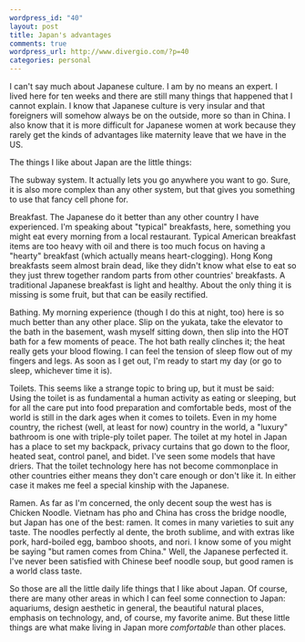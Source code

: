 ```yaml
--- 
wordpress_id: "40"
layout: post
title: Japan's advantages
comments: true
wordpress_url: http://www.divergio.com/?p=40
categories: personal
---
```

I can't say much about Japanese culture. I am by no means an expert.  I lived here for ten weeks and there are still many things that happened that I cannot explain. I know that Japanese culture is very insular and that foreigners will somehow always be on the outside, more so than in China. I also know that it is more difficult for Japanese women at work because they rarely get the kinds of advantages like maternity leave that we have in the US.

The things I like about Japan are the little things:

The subway system. It actually lets you go anywhere you want to go. Sure, it is also more complex than any other system, but that gives you something to use that fancy cell phone for.

Breakfast. The Japanese do it better than any other country I have experienced. I'm speaking about "typical" breakfasts, here, something you might eat every morning from a local restaurant. Typical American breakfast items are too heavy with oil and there is too much focus on having a "hearty" breakfast (which actually means heart-clogging).  Hong Kong breakfasts seem almost brain dead, like they didn't know what else to eat so they just threw together random parts from other countries' breakfasts. A traditional Japanese breakfast is light and healthy.  About the only thing it is missing is some fruit, but that can be easily rectified.

Bathing. My morning experience (though I do this at night, too) here is so much better than any other place. Slip on the yukata, take the elevator to the bath in the basement, wash myself sitting down, then slip into the HOT bath for a few moments of peace. The hot bath really clinches it; the heat really gets your blood flowing.  I can feel the tension of sleep flow out of my fingers and legs. As soon as I get out, I'm ready to start my day (or go to sleep, whichever time it is).

Toilets. This seems like a strange topic to bring up, but it must be said: Using the toilet is as fundamental a human activity as eating or sleeping, but for all the care put into food preparation and comfortable beds, most of the world is still in the dark ages when it comes to toilets. Even in my home country, the richest (well, at least for now) country in the world, a "luxury" bathroom is one with triple-ply toilet paper. The toilet at my hotel in Japan has a place to set my backpack, privacy curtains that go down to the floor, heated seat, control panel, and bidet. I've seen some models that have driers. That the toilet technology here has not become commonplace in other countries either means they don't care enough or don't like it. In either case it makes me feel a special kinship with the Japanese.

Ramen. As far as I'm concerned, the only decent soup the west has is Chicken Noodle. Vietnam has pho and China has cross the bridge noodle, but Japan has one of the best: ramen. It comes in many varieties to suit any taste. The noodles perfectly al dente, the broth sublime, and with extras like pork, hard-boiled egg, bamboo shoots, and nori. I know some of you might be saying "but ramen comes from China." Well, the Japanese perfected it. I've never been satisfied with Chinese beef noodle soup, but good ramen is a world class taste.

So those are all the little daily life things that I like about Japan. Of course, there are many other areas in which I can feel some connection to Japan: aquariums, design aesthetic in general, the beautiful natural places, emphasis on technology, and, of course, my favorite anime.  But these little things are what make living in Japan more <em>comfortable</em> than other places.
